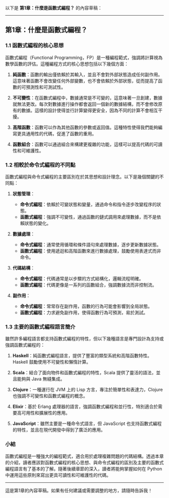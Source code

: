 以下是 **第1章：什麼是函數式編程？** 的內容草稿：

---

## 第1章：什麼是函數式編程？

### 1.1 函數式編程的核心思想

函數式編程（Functional Programming，FP）是一種編程範式，強調將計算視為數學函數的評估。這種編程方式的核心思想包括以下幾個方面：

1. **純函數**：函數的輸出僅依賴於其輸入，並且不會對外部狀態造成任何副作用。這意味著函數不會改變任何外部變數，也不會依賴於外部狀態，從而提高了函數的可預測性和可測試性。

2. **不可變性**：在函數式編程中，數據通常是不可變的，這意味著一旦創建，數據就無法更改。每次對數據進行操作都會返回一個新的數據結構，而不會修改原有的數據。這樣的設計使得並行計算變得更安全，因為不同的計算不會相互干擾。

3. **高階函數**：函數可以作為其他函數的參數或返回值。這種特性使得我們能夠編寫更具通用性的代碼，促進了函數的重用。

4. **函數組合**：函數可以通過組合來構建更複雜的功能，這樣可以提高代碼的可讀性和可維護性。

### 1.2 相較於命令式編程的不同點

函數式編程與命令式編程的主要區別在於其思想和設計理念。以下是幾個關鍵的不同點：

1. **狀態管理**：
   - **命令式編程**：依賴於可變狀態和變量，通過命令和指令逐步改變程序的狀態。
   - **函數式編程**：強調不可變性，通過函數的鏈式調用來處理數據，而不是依賴狀態的變化。

2. **數據處理**：
   - **命令式編程**：通常使用循環和條件語句來處理數據，逐步更新數據狀態。
   - **函數式編程**：使用遞迴和高階函數來進行數據處理，鼓勵使用表達式而非命令。

3. **代碼結構**：
   - **命令式編程**：代碼通常是以步驟的方式結構化，邏輯流程明確。
   - **函數式編程**：代碼更像是一系列的函數組合，強調數據流而非控制流。

4. **副作用**：
   - **命令式編程**：常常存在副作用，函數的行為可能會影響到全局狀態。
   - **函數式編程**：力求避免副作用，使得函數行為可預測，易於測試。

### 1.3 主要的函數式編程語言簡介

雖然許多編程語言都支持函數式編程的特性，但以下幾種語言是專門設計為支持或強調函數式編程的：

1. **Haskell**：純函數式編程語言，提供了豐富的類型系統和高階函數特性。Haskell 鼓勵使用不可變性和懶惰計算。

2. **Scala**：結合了面向物件和函數式編程的特性，Scala 提供了靈活的語法，並且能夠與 Java 無縫集成。

3. **Clojure**：一種運行在 JVM 上的 Lisp 方言，專注於簡單性和表達力，Clojure 也強調不可變性和函數式編程的概念。

4. **Elixir**：基於 Erlang 處理器的語言，強調函數式編程和並行性，特別適合於需要高可用性和擴展性的應用。

5. **JavaScript**：雖然主要是一種命令式語言，但 JavaScript 也支持函數式編程的特性，並且在現代開發中得到了廣泛的應用。

### 小結

函數式編程是一種強大的編程範式，適合用於處理複雜問題的代碼結構。透過本章的介紹，讀者應該對函數式編程的核心思想、與命令式編程的區別及主要的函數式編程語言有了基本的了解。隨著後續章節的深入，讀者將能夠掌握如何在 Python 中運用這些原則來寫出更具可讀性和可維護性的代碼。

---

這是第1章的內容草稿。如果有任何建議或需要調整的地方，請隨時告訴我！